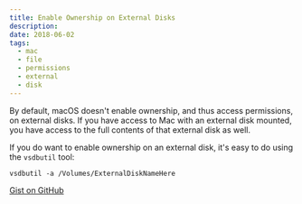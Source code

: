 ```yaml
---
title: Enable Ownership on External Disks
description:
date: 2018-06-02
tags:
  - mac
  - file
  - permissions
  - external
  - disk
---
```


By default, macOS doesn't enable ownership, and thus access permissions, on external disks. If you have access to Mac with an external disk mounted, you have access to the full contents of that external disk as well.

If you do want to enable ownership on an external disk, it's easy to do using the `vsdbutil` tool:

```
vsdbutil -a /Volumes/ExternalDiskNameHere
```

[Gist on GitHub](https://gist.github.com/lucascantor/6d95be0a27307d7730b2b361653b7fa7)

